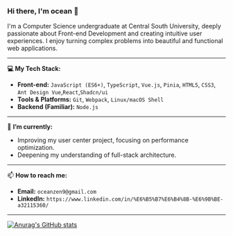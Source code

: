 ### Hi there, I'm ocean 👋

I'm a Computer Science undergraduate at Central South University, deeply passionate about Front-end Development and creating intuitive user experiences. I enjoy turning complex problems into beautiful and functional web applications.

---

**💻 My Tech Stack:**

* **Front-end:** `JavaScript (ES6+)`, `TypeScript`, `Vue.js`, `Pinia`, `HTML5`, `CSS3`, `Ant Design Vue`,`React`,`Shadcn/ui`
* **Tools & Platforms:** `Git`, `Webpack`, `Linux/macOS Shell`
* **Backend (Familiar):** `Node.js`

---

🌱 **I’m currently:**

* Improving my user center project, focusing on performance optimization.
* Deepening my understanding of full-stack architecture.

---

📫 **How to reach me:**

* **Email:** `oceanzen9@gmail.com`
* **LinkedIn:** `https://www.linkedin.com/in/%E6%B5%B7%E6%B4%8B-%E6%9B%BE-a32115360/`

---
[![Anurag's GitHub stats](https://github-readme-stats.vercel.app/api?username=OceanZen9&show_icons=true&theme=radical)](https://github.com/anuraghazra/github-readme-stats)
